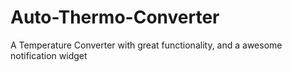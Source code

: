 # Auto-Thermo-Converter
A Temperature Converter with great functionality, and a awesome notification widget
